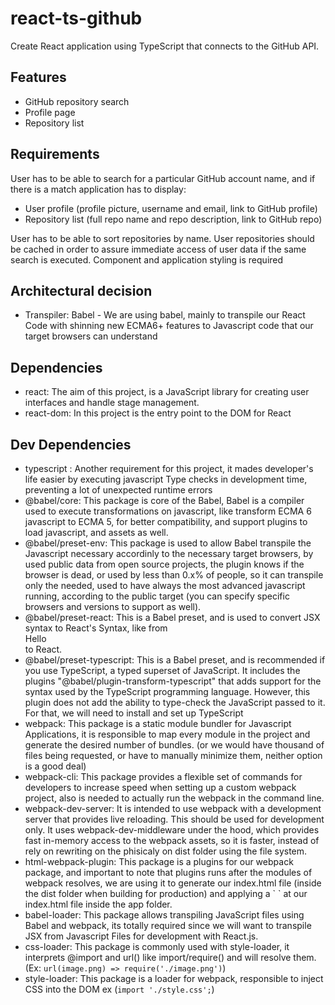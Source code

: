 # react-ts-github

Create React application using TypeScript that connects to the GitHub API.

## Features

- GitHub repository search
- Profile page
- Repository list

## Requirements

User has to be able to search for a particular GitHub account name, and if there is
a match application has to display:

- User profile (profile picture, username and email, link to GitHub profile)
- Repository list (full repo name and repo description, link to GitHub repo)

User has to be able to sort repositories by name.
User repositories should be cached in order to assure immediate access of user
data if the same search is executed.
Component and application styling is required

## Architectural decision

- Transpiler: Babel - We are using babel, mainly to transpile our React Code with shinning new ECMA6+ features to Javascript code that our target browsers can understand

## Dependencies

- react: The aim of this project, is a JavaScript library for creating user interfaces and handle stage management.
- react-dom: In this project is the entry point to the DOM for React

## Dev Dependencies

- typescript : Another requirement for this project, it mades developer's life easier by executing javascript Type checks in development time, preventing a lot of unexpected runtime errors
- @babel/core: This package is core of the Babel, Babel is a compiler used to execute transformations on javascript, like transform ECMA 6 javascript to ECMA 5, for better compatibility, and support plugins to load javascript, and assets as well.
- @babel/preset-env: This package is used to allow Babel transpile the Javascript necessary accordinly to the necessary target browsers, by used public data from open source projects, the plugin knows if the browser is dead, or used by less than 0.x% of people, so it can transpile only the needed, used to have always the most advanced javascript running, according to the public target (you can specify specific browsers and versions to support as well).
- @babel/preset-react: This is a Babel preset, and is used to convert JSX syntax to React's Syntax, like from <div>Hello</div> to React.
- @babel/preset-typescript: This is a Babel preset, and is recommended if you use TypeScript, a typed superset of JavaScript. It includes the plugins "@babel/plugin-transform-typescript" that adds support for the syntax used by the TypeScript programming language. However, this plugin does not add the ability to type-check the JavaScript passed to it. For that, we will need to install and set up TypeScript
- webpack: This package is a static module bundler for Javascript Applications, it is responsible to map every module in the project and generate the desired number of bundles. (or we would have thousand of files being requested, or have to manually minimize them, neither option is a good deal)
- webpack-cli: This package provides a flexible set of commands for developers to increase speed when setting up a custom webpack project, also is needed to actually run the webpack in the command line.
- webpack-dev-server: It is intended to use webpack with a development server that provides live reloading. This should be used for development only. It uses webpack-dev-middleware under the hood, which provides fast in-memory access to the webpack assets, so it is faster, instead of rely on rewriting on the phisicaly on dist folder using the file system.
- html-webpack-plugin: This package is a plugins for our webpack package, and important to note that plugins runs after the modules of webpack resolves, we are using it to generate our index.html file (inside the dist folder when building for production) and applying a `
  <script src="[bundle_name].js"></script>` at our index.html file inside the app folder.
- babel-loader: This package allows transpiling JavaScript files using Babel and webpack, its totally required since we will want to transpile JSX from Javascript Files for development with React.js.
- css-loader: This package is commonly used with style-loader, it interprets @import and url() like import/require() and will resolve them. (Ex: `url(image.png) => require('./image.png')`)
- style-loader: This package is a loader for webpack, responsible to inject CSS into the DOM ex (`import './style.css';`)
